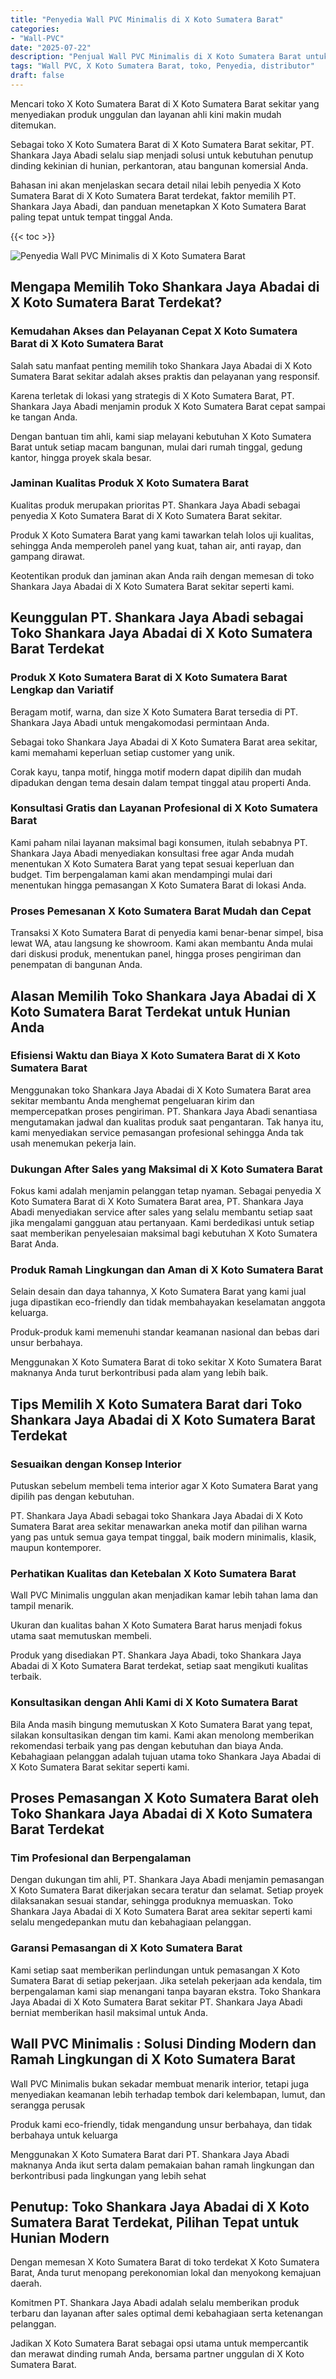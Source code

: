 ```yaml
---
title: "Penyedia Wall PVC Minimalis di X Koto Sumatera Barat"
categories: 
- "Wall-PVC"
date: "2025-07-22"
description: "Penjual Wall PVC Minimalis di X Koto Sumatera Barat untuk hunian, office, serta toko. Panel terbaik, pilihan motif, pilihan warna menarik, beserta servis pemasangan dikerjakan oleh teknisi profesional dan kepastian resmi!|Layanan penjualan Wall PVC Minimalis di X Koto Sumatera Barat untuk keperluan hunian, office, atau ritel, dengan produk berkualitas dan penempatan oleh tenaga ahli berpengalaman serta jaminan resmi.|Solusi Wall PVC Minimalis di X Koto Sumatera Barat yang terpercaya untuk rumah, office, serta gerai, dengan panel unggulan dan pemasangan ditangani oleh teknisi ahli dan garansi resmi.|Penyediaan Wall PVC Minimalis di X Koto Sumatera Barat untuk hunian, office, serta toko, dengan material terbaik dan instalasi oleh tim berpengalaman, disertai dengan kepastian resmi.}"
tags: "Wall PVC, X Koto Sumatera Barat, toko, Penyedia, distributor"
draft: false
---
```


Mencari toko X Koto Sumatera Barat di X Koto Sumatera Barat sekitar yang menyediakan produk unggulan dan layanan ahli kini makin mudah ditemukan.

Sebagai toko X Koto Sumatera Barat di X Koto Sumatera Barat sekitar, PT. Shankara Jaya Abadi selalu siap menjadi solusi untuk kebutuhan penutup dinding kekinian di hunian, perkantoran, atau bangunan komersial Anda.

Bahasan ini akan menjelaskan secara detail nilai lebih penyedia X Koto Sumatera Barat di X Koto Sumatera Barat terdekat, faktor memilih PT. Shankara Jaya Abadi, dan panduan menetapkan X Koto Sumatera Barat paling tepat untuk tempat tinggal Anda.

{{< toc >}}

![Penyedia Wall PVC Minimalis di X Koto Sumatera Barat](/images/Wall-PVC/Penyedia-Wall-PVC-Minimalis-di-X-Koto-Sumatera-Barat.png)


## Mengapa Memilih Toko Shankara Jaya Abadai di X Koto Sumatera Barat Terdekat?

### Kemudahan Akses dan Pelayanan Cepat X Koto Sumatera Barat di X Koto Sumatera Barat

Salah satu manfaat penting memilih toko Shankara Jaya Abadai di X Koto Sumatera Barat sekitar adalah akses praktis dan pelayanan yang responsif.

Karena terletak di lokasi yang strategis di X Koto Sumatera Barat, PT. Shankara Jaya Abadi menjamin produk X Koto Sumatera Barat cepat sampai ke tangan Anda.

Dengan bantuan tim ahli, kami siap melayani kebutuhan X Koto Sumatera Barat untuk setiap macam bangunan, mulai dari rumah tinggal, gedung kantor, hingga proyek skala besar.

### Jaminan Kualitas Produk X Koto Sumatera Barat

Kualitas produk merupakan prioritas PT. Shankara Jaya Abadi sebagai penyedia X Koto Sumatera Barat di X Koto Sumatera Barat sekitar.

Produk X Koto Sumatera Barat yang kami tawarkan telah lolos uji kualitas, sehingga Anda memperoleh panel yang kuat, tahan air, anti rayap, dan gampang dirawat.

Keotentikan produk dan jaminan akan Anda raih dengan memesan di toko Shankara Jaya Abadai di X Koto Sumatera Barat sekitar seperti kami.

## Keunggulan PT. Shankara Jaya Abadi sebagai Toko Shankara Jaya Abadai di X Koto Sumatera Barat Terdekat

### Produk X Koto Sumatera Barat di X Koto Sumatera Barat Lengkap dan Variatif

Beragam motif, warna, dan size X Koto Sumatera Barat tersedia di PT. Shankara Jaya Abadi untuk mengakomodasi permintaan Anda.

Sebagai toko Shankara Jaya Abadai di X Koto Sumatera Barat area sekitar, kami memahami keperluan setiap customer yang unik.

Corak kayu, tanpa motif, hingga motif modern dapat dipilih dan mudah dipadukan dengan tema desain dalam tempat tinggal atau properti Anda.

### Konsultasi Gratis dan Layanan Profesional di X Koto Sumatera Barat

Kami paham nilai layanan maksimal bagi konsumen, itulah sebabnya PT. Shankara Jaya Abadi menyediakan konsultasi free agar Anda mudah menentukan X Koto Sumatera Barat yang tepat sesuai keperluan dan budget. Tim berpengalaman kami akan mendampingi mulai dari menentukan hingga pemasangan X Koto Sumatera Barat di lokasi Anda.

### Proses Pemesanan X Koto Sumatera Barat Mudah dan Cepat

Transaksi X Koto Sumatera Barat di penyedia kami benar-benar simpel, bisa lewat WA, atau langsung ke showroom. Kami akan membantu Anda mulai dari diskusi produk, menentukan panel, hingga proses pengiriman dan penempatan di bangunan Anda.

## Alasan Memilih Toko Shankara Jaya Abadai di X Koto Sumatera Barat Terdekat untuk Hunian Anda

### Efisiensi Waktu dan Biaya X Koto Sumatera Barat di X Koto Sumatera Barat

Menggunakan toko Shankara Jaya Abadai di X Koto Sumatera Barat area sekitar membantu Anda menghemat pengeluaran kirim dan mempercepatkan proses pengiriman. PT. Shankara Jaya Abadi senantiasa mengutamakan jadwal dan kualitas produk saat pengantaran. Tak hanya itu, kami menyediakan service pemasangan profesional sehingga Anda tak usah menemukan pekerja lain.

### Dukungan After Sales yang Maksimal di X Koto Sumatera Barat

Fokus kami adalah menjamin pelanggan tetap nyaman. Sebagai penyedia X Koto Sumatera Barat di X Koto Sumatera Barat area, PT. Shankara Jaya Abadi menyediakan service after sales yang selalu membantu setiap saat jika mengalami gangguan atau pertanyaan. Kami berdedikasi untuk setiap saat memberikan penyelesaian maksimal bagi kebutuhan X Koto Sumatera Barat Anda.

### Produk Ramah Lingkungan dan Aman di X Koto Sumatera Barat

Selain desain dan daya tahannya, X Koto Sumatera Barat yang kami jual juga dipastikan eco-friendly dan tidak membahayakan keselamatan anggota keluarga.

Produk-produk kami memenuhi standar keamanan nasional dan bebas dari unsur berbahaya.

Menggunakan X Koto Sumatera Barat di toko sekitar X Koto Sumatera Barat maknanya Anda turut berkontribusi pada alam yang lebih baik.

## Tips Memilih X Koto Sumatera Barat dari Toko Shankara Jaya Abadai di X Koto Sumatera Barat Terdekat

### Sesuaikan dengan Konsep Interior 

Putuskan sebelum membeli tema interior agar X Koto Sumatera Barat yang dipilih pas dengan kebutuhan.

PT. Shankara Jaya Abadi sebagai toko Shankara Jaya Abadai di X Koto Sumatera Barat area sekitar menawarkan aneka motif dan pilihan warna yang pas untuk semua gaya tempat tinggal, baik modern minimalis, klasik, maupun kontemporer.

### Perhatikan Kualitas dan Ketebalan X Koto Sumatera Barat

 Wall PVC Minimalis  unggulan akan menjadikan kamar lebih tahan lama dan tampil menarik.

Ukuran dan kualitas bahan X Koto Sumatera Barat harus menjadi fokus utama saat memutuskan membeli.

Produk yang disediakan PT. Shankara Jaya Abadi, toko Shankara Jaya Abadai di X Koto Sumatera Barat terdekat, setiap saat mengikuti kualitas terbaik.

### Konsultasikan dengan Ahli Kami di X Koto Sumatera Barat

Bila Anda masih bingung memutuskan X Koto Sumatera Barat yang tepat, silakan konsultasikan dengan tim kami. Kami akan menolong memberikan rekomendasi terbaik yang pas dengan kebutuhan dan biaya Anda. Kebahagiaan pelanggan adalah tujuan utama toko Shankara Jaya Abadai di X Koto Sumatera Barat sekitar seperti kami.

## Proses Pemasangan X Koto Sumatera Barat oleh Toko Shankara Jaya Abadai di X Koto Sumatera Barat Terdekat

### Tim Profesional dan Berpengalaman

Dengan dukungan tim ahli, PT. Shankara Jaya Abadi menjamin pemasangan X Koto Sumatera Barat dikerjakan secara teratur dan selamat. Setiap proyek dilaksanakan sesuai standar, sehingga produknya memuaskan. Toko Shankara Jaya Abadai di X Koto Sumatera Barat area sekitar seperti kami selalu mengedepankan mutu dan kebahagiaan pelanggan.

### Garansi Pemasangan di X Koto Sumatera Barat

Kami setiap saat memberikan perlindungan untuk pemasangan X Koto Sumatera Barat di setiap pekerjaan. Jika setelah pekerjaan ada kendala, tim berpengalaman kami siap menangani tanpa bayaran ekstra. Toko Shankara Jaya Abadai di X Koto Sumatera Barat sekitar PT. Shankara Jaya Abadi berniat memberikan hasil maksimal untuk Anda.

##  Wall PVC Minimalis : Solusi Dinding Modern dan Ramah Lingkungan di X Koto Sumatera Barat

 Wall PVC Minimalis  bukan sekadar membuat menarik interior, tetapi juga menyediakan keamanan lebih terhadap tembok dari kelembapan, lumut, dan serangga perusak

Produk kami eco-friendly, tidak mengandung unsur berbahaya, dan tidak berbahaya untuk keluarga

Menggunakan X Koto Sumatera Barat dari PT. Shankara Jaya Abadi maknanya Anda ikut serta dalam pemakaian bahan ramah lingkungan dan berkontribusi pada lingkungan yang lebih sehat

## Penutup: Toko Shankara Jaya Abadai di X Koto Sumatera Barat Terdekat, Pilihan Tepat untuk Hunian Modern

Dengan memesan X Koto Sumatera Barat di toko terdekat X Koto Sumatera Barat, Anda turut menopang perekonomian lokal dan menyokong kemajuan daerah.

Komitmen PT. Shankara Jaya Abadi adalah selalu memberikan produk terbaru dan layanan after sales optimal demi kebahagiaan serta ketenangan pelanggan.

Jadikan X Koto Sumatera Barat sebagai opsi utama untuk mempercantik dan merawat dinding rumah Anda, bersama partner unggulan di X Koto Sumatera Barat.